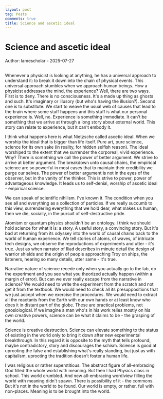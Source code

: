 ```yaml
---
layout: post
tag: Posts
comments: true
title: Science and ascetic ideal
---
```


# Science and ascetic ideal

Author: lamescholar - 2025-07-27
<br><br>

Whenever a physicist is looking at anything, he has a universal approach to understand it: to break it down into the chain of physical events. This universal approach stumbles when we approach human beings. How a physicist addresses the mind, the experience? Well, there are two ways. First is to deny. There is no consciousness. It's a made up thing as ghosts and such. It's imaginary or illusory (but who's having the illusion?). Second one is to substitute. We start to weave the usual web of causes that lead to the brain where some stuff happens and this stuff is what our personal experience is. Well, no. Experience is something immediate. It can't be something that we arrive at through a long story about external world. This story can relate to experience, but it can't embody it.

I think what happens here is what Nietzsche called ascetic ideal. When we worship the ideal that is bigger than life itself. Pure art, pure science, science for its own sake (in reality, for hidden selfish reason). The ideal worshiped to the extent that we surrender the corporeal, vivid experience. Why? There is something we call the power of better argument. We strive to arrive at better argument. The breakdown unto causal chains, the empirical science are so powerful in most cases that to maintain their credibility we purge our selves. The power of better argument is not in the eyes of the observer, but in the vanity of the thinker. This is strive to power, power of advantageous knowledge. It leads us to self-denial, worship of ascetic ideal - empirical science.

We can speak of scientific nihilism. I've known it. The condition when you see all and everything as a collection of particles. If we really succumb to this view, surrendering everything that we hold dear, what makes us human, then we die, socially, in the pursuit of self-destructive pride.

Atomism or quantum physics shouldn't be an ontology. I think we should hold science for what it is: a story. A useful story, a convincing story. But it's bad at returning from its odyssey into the world of causal chains back to the world of human experience. We tell stories of atoms, of waves, of intricate tech designs, we observe the reproductions of experiments and utter - it's true. Just as when narrator of Iliad describes in minute detail the design of warrior shields and the origin of people approaching Troy on ships, the listeners, hearing so many details, utter same - it's true.

Narrative nature of science recede only when you actually go to the lab, do the experiment and you see what you theorized actually happen (within a margin of error). But can we ever really escape from the narrative in science? We would need to write the experiment from the scratch and not get it from the textbook. We would need to check all its presuppositions that we just accept when we exercise the procedures. We would need to extract all the reactants from the Earth with our own hands or at least know who does it in distant part of the globe. These are practical problems, not gnosiological. If we imagine a man who's in his work relies mostly on his own creative powers, science can be what it claims to be - the grasping of the world.

Science is creative destruction. Science can elevate something to the status of existing in the world only to bring it down after new experimental breakthrough. In this regard it is opposite to the myth that tells profound, maybe contradictory, story and discourages the schism. Science is good at uprooting the false and establishing what's really standing, but just as with capitalism, uprooting the tradition doesn't foster a human life.

I was religious or rather superstitious. The abstract figure of all-embracing God filled the whole world with meaning. But then I had Physics class in school. This world crumbled. And new all-embracing wordlview filling the world with meaning didn't spawn. There is possibility of it - the commons. But it's not in the world to be found. Our world is empty, or rather, full with non-places. Meaning is to be brought into the world.